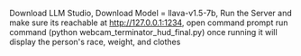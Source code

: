 Download LLM Studio, Download Model = llava-v1.5-7b, Run the Server and make sure its reachable at http://127.0.0.1:1234, open command prompt run command (python webcam_terminator_hud_final.py)
once running it will display the person's race, weight, and clothes
